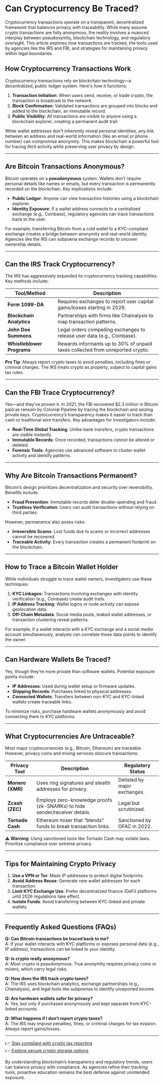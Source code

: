 # Can Cryptocurrency Be Traced?

Cryptocurrency transactions operate on a transparent, decentralized framework that balances privacy with traceability. While many assume crypto transactions are fully anonymous, the reality involves a nuanced interplay between pseudonymity, blockchain technology, and regulatory oversight. This article explores how transactions are tracked, the tools used by agencies like the IRS and FBI, and strategies for maintaining privacy within legal boundaries.

## How Cryptocurrency Transactions Work

Cryptocurrency transactions rely on blockchain technology—a decentralized, public ledger system. Here's how it functions:

1. **Transaction Initiation**: When users send, receive, or trade crypto, the transaction is broadcast to the network.
2. **Block Confirmation**: Validated transactions are grouped into blocks and added to the blockchain, an immutable record.
3. **Public Visibility**: All transactions are visible to anyone using a blockchain explorer, creating a permanent audit trail.

While wallet addresses don't inherently reveal personal identities, any link between an address and real-world information (like an email or phone number) can compromise anonymity. This makes blockchain a powerful tool for tracing illicit activity while preserving user privacy by design.

---

## Are Bitcoin Transactions Anonymous?

Bitcoin operates on a **pseudonymous** system. Wallets don't require personal details like names or emails, but every transaction is permanently recorded on the blockchain. Key implications include:

- **Public Ledger**: Anyone can view transaction histories using a blockchain explorer.
- **Identity Exposure**: If a wallet address connects to a centralized exchange (e.g., Coinbase), regulatory agencies can trace transactions back to the user.

For example, transferring Bitcoin from a cold wallet to a KYC-compliant exchange creates a bridge between anonymity and real-world identity. Agencies like the IRS can subpoena exchange records to uncover ownership details.

---

## Can the IRS Track Cryptocurrency?

The IRS has aggressively expanded its cryptocurrency tracking capabilities. Key methods include:

| Tool/Method                | Description                                                                 |
|---------------------------|-----------------------------------------------------------------------------|
| **Form 1099-DA**          | Requires exchanges to report user capital gains/losses starting in 2026.     |
| **Blockchain Analytics**  | Partnerships with firms like Chainalysis to map transaction patterns.        |
| **John Doe Summons**      | Legal orders compelling exchanges to release user data (e.g., Coinbase).     |
| **Whistleblower Programs**| Rewards informants up to 30% of unpaid taxes collected from unreported crypto.|

**Pro Tip**: Always report crypto taxes to avoid penalties, including fines or criminal charges. The IRS treats crypto as property, subject to capital gains tax rules.

---

## Can the FBI Trace Cryptocurrency?

Yes—and they’ve proven it. In 2021, the FBI recovered $2.3 million in Bitcoin paid as ransom by Colonial Pipeline by tracing the blockchain and seizing private keys. Cryptocurrency’s transparency makes it easier to track than cash or traditional wire transfers. Key advantages for investigators include:

- **Real-Time Global Tracking**: Unlike bank transfers, crypto transactions are visible instantly.
- **Immutable Records**: Once recorded, transactions cannot be altered or deleted.
- **Forensic Tools**: Agencies use advanced software to cluster wallet activity and identify patterns.

---

## Why Are Bitcoin Transactions Permanent?

Bitcoin’s design prioritizes decentralization and security over reversibility. Benefits include:

- **Fraud Prevention**: Immutable records deter double-spending and fraud.
- **Trustless Verification**: Users can audit transactions without relying on third parties.

However, permanence also poses risks:

- **Irreversible Scams**: Lost funds due to scams or incorrect addresses cannot be recovered.
- **Traceable Activity**: Every transaction creates a permanent footprint on the blockchain.

---

## How to Trace a Bitcoin Wallet Holder

While individuals struggle to trace wallet owners, investigators use these techniques:

1. **KYC Linkages**: Transactions involving exchanges with identity verification (e.g., Coinbase) create audit trails.
2. **IP Address Tracking**: Wallet logins or node activity can expose geolocation data.
3. **Off-Chain Metadata**: Social media posts, leaked wallet addresses, or transaction clustering reveal patterns.

For example, if a wallet interacts with a KYC exchange and a social media account simultaneously, analysts can correlate these data points to identify the owner.

---

## Can Hardware Wallets Be Traced?

Yes, though they’re more private than software wallets. Potential exposure points include:

- **IP Addresses**: Used during wallet setup or firmware updates.
- **Shipping Records**: Purchases linked to physical addresses.
- **Connected Wallets**: Transfers between non-KYC and KYC-linked wallets create traceable links.

To minimize risks, purchase hardware wallets anonymously and avoid connecting them to KYC platforms.

---

## What Cryptocurrencies Are Untraceable?

Most major cryptocurrencies (e.g., Bitcoin, Ethereum) are traceable. However, privacy coins and mixing services obscure transactions:

| Privacy Tool          | Description                                                                 | Regulatory Status |
|-----------------------|-----------------------------------------------------------------------------|-------------------|
| **Monero (XMR)**      | Uses ring signatures and stealth addresses for privacy.                      | Delisted by major exchanges. |
| **Zcash (ZEC)**       | Employs zero-knowledge proofs (zk-SNARKs) to hide sender/receiver details.   | Legal but scrutinized. |
| **Tornado Cash**      | Ethereum mixer that "blends" funds to break transaction links.               | Sanctioned by OFAC in 2022. |

⚠️ **Warning**: Using sanctioned tools like Tornado Cash may violate laws. Prioritize compliance over extreme privacy.

---

## Tips for Maintaining Crypto Privacy

1. **Use a VPN or Tor**: Mask IP addresses to protect digital footprints.
2. **Avoid Address Reuse**: Generate new wallet addresses for each transaction.
3. **Limit KYC Exchange Use**: Prefer decentralized finance (DeFi) platforms until 2026 regulations take effect.
4. **Isolate Funds**: Avoid transferring between KYC-linked and private wallets.

---

## Frequently Asked Questions (FAQs)

**Q: Can Bitcoin transactions be traced back to me?**  
A: If your wallet interacts with KYC platforms or exposes personal data (e.g., IP address), transactions can be linked to your identity.

**Q: Is crypto really anonymous?**  
A: Most crypto is pseudonymous. True anonymity requires privacy coins or mixers, which carry legal risks.

**Q: How does the IRS track crypto taxes?**  
A: The IRS uses blockchain analytics, exchange partnerships (e.g., Chainalysis), and legal tools like subpoenas to identify unreported income.

**Q: Are hardware wallets safer for privacy?**  
A: Yes, but only if purchased anonymously and kept separate from KYC-linked accounts.

**Q: What happens if I don’t report crypto taxes?**  
A: The IRS may impose penalties, fines, or criminal charges for tax evasion. Always report gains/losses.

---

👉 [Stay compliant with crypto tax reporting](https://bit.ly/okx-bonus)  
👉 [Explore secure crypto storage options](https://bit.ly/okx-bonus)  

By understanding blockchain’s transparency and regulatory trends, users can balance privacy with compliance. As agencies refine their tracking tools, proactive education remains the best defense against unintended exposure.